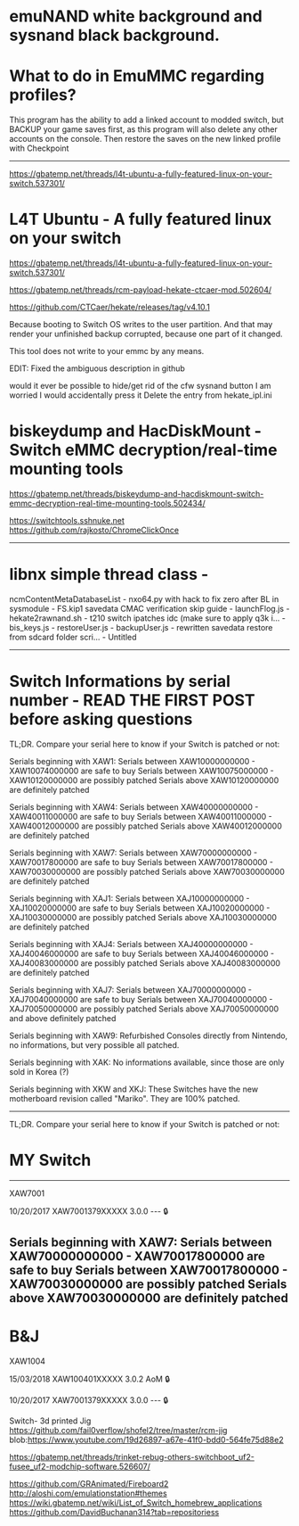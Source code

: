 # emuNAND white background and sysnand black background.


 # What to do in EmuMMC regarding profiles?
 
 This program has the ability to add a linked account to modded switch, but BACKUP your game saves first, as this program will also delete any other accounts on the console. Then restore the saves on the new linked profile with Checkpoint
 
 _____________________________________________________________________________________
 
 https://gbatemp.net/threads/l4t-ubuntu-a-fully-featured-linux-on-your-switch.537301/
 
 # L4T Ubuntu - A fully featured linux on your switch
 
 https://gbatemp.net/threads/l4t-ubuntu-a-fully-featured-linux-on-your-switch.537301/
 
 https://gbatemp.net/threads/rcm-payload-hekate-ctcaer-mod.502604/
 
 https://github.com/CTCaer/hekate/releases/tag/v4.10.1
 
 Because booting to Switch OS writes to the user partition.
And that may render your unfinished backup corrupted, because one part of it changed.

This tool does not write to your emmc by any means.

EDIT:
Fixed the ambiguous description in github

would it ever be possible to hide/get rid of the cfw sysnand button I am worried I would accidentally press it
Delete the entry from hekate_ipl.ini

# biskeydump and HacDiskMount - Switch eMMC decryption/real-time mounting tools
https://gbatemp.net/threads/biskeydump-and-hacdiskmount-switch-emmc-decryption-real-time-mounting-tools.502434/

https://switchtools.sshnuke.net
https://github.com/rajkosto/ChromeClickOnce
_____________________________________________________________________________________ 
# libnx simple thread class	-
 ncmContentMetaDatabaseList	-
 nxo64.py with hack to fix zero after BL in sysmodule	-
 FS.kip1 savedata CMAC verification skip guide	-
 launchFlog.js	-
 hekate2rawnand.sh	-
 t210 switch ipatches idc (make sure to apply q3k i...	-
 bis_keys.js	-
 restoreUser.js	-
 backupUser.js	-
 rewritten savedata restore from sdcard folder scri...	-
 Untitled
 _____________________________________________________________________________________
# Switch Informations by serial number - READ THE FIRST POST before asking questions
 
 TL;DR. Compare your serial here to know if your Switch is patched or not:

Serials beginning with XAW1:
Serials between XAW10000000000 - XAW10074000000 are safe to buy
Serials between XAW10075000000 - XAW10120000000 are possibly patched
Serials above XAW10120000000 are definitely patched

Serials beginning with XAW4:
Serials between XAW40000000000 - XAW40011000000 are safe to buy
Serials between XAW40011000000 - XAW40012000000 are possibly patched
Serials above XAW40012000000 are definitely patched

Serials beginning with XAW7:
Serials between XAW70000000000 - XAW70017800000 are safe to buy
Serials between XAW70017800000 - XAW70030000000 are possibly patched
Serials above XAW70030000000 are definitely patched

Serials beginning with XAJ1:
Serials between XAJ10000000000 - XAJ10020000000 are safe to buy
Serials between XAJ10020000000 - XAJ10030000000 are possibly patched
Serials above XAJ10030000000 are definitely patched

Serials beginning with XAJ4:
Serials between XAJ40000000000 - XAJ40046000000 are safe to buy
Serials between XAJ40046000000 - XAJ40083000000 are possibly patched
Serials above XAJ40083000000 are definitely patched

Serials beginning with XAJ7:
Serials between XAJ70000000000 - XAJ70040000000 are safe to buy
Serials between XAJ70040000000 - XAJ70050000000 are possibly patched
Serials above XAJ70050000000 and above definitely patched

Serials beginning with XAW9:
Refurbished Consoles directly from Nintendo, no informations, but
very possible all patched.

Serials beginning with XAK:
No informations available, since those are only sold in Korea (?)

Serials beginning with XKW and XKJ:
These Switches have the new motherboard revision called "Mariko".
They are 100% patched.

--------------------------------------------------------------------------
TL;DR. Compare your serial here to know if your Switch is patched or not:

# MY Switch
--------------------------------------------------------------------------
XAW7001

10/20/2017	XAW7001379XXXXX	3.0.0	---	🔒

Serials beginning with XAW7:
Serials between XAW70000000000 - XAW70017800000 are safe to buy
Serials between XAW70017800000 - XAW70030000000 are possibly patched
Serials above XAW70030000000 are definitely patched
--------------------------------------------------------------------------
# B&J
XAW1004

15/03/2018	XAW100401XXXXX	3.0.2	AoM	🔒	

10/20/2017	XAW7001379XXXXX	3.0.0	---	🔒	

Switch- 3d printed Jig
https://github.com/fail0verflow/shofel2/tree/master/rcm-jig
blob:https://www.youtube.com/19d26897-a67e-41f0-bdd0-564fe75d88e2

https://gbatemp.net/threads/trinket-rebug-others-switchboot_uf2-fusee_uf2-modchip-software.526607/

https://github.com/GRAnimated/Fireboard2
http://aloshi.com/emulationstation#themes
https://wiki.gbatemp.net/wiki/List_of_Switch_homebrew_applications
https://github.com/DavidBuchanan314?tab=repositoriess

